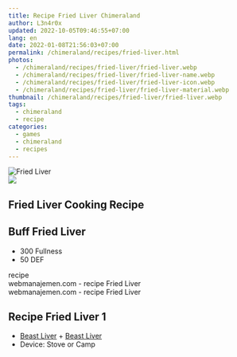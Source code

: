 ```yaml
---
title: Recipe Fried Liver Chimeraland
author: L3n4r0x
updated: 2022-10-05T09:46:55+07:00
lang: en
date: 2022-01-08T21:56:03+07:00
permalink: /chimeraland/recipes/fried-liver.html
photos:
  - /chimeraland/recipes/fried-liver/fried-liver.webp
  - /chimeraland/recipes/fried-liver/fried-liver-name.webp
  - /chimeraland/recipes/fried-liver/fried-liver-icon.webp
  - /chimeraland/recipes/fried-liver/fried-liver-material.webp
thumbnail: /chimeraland/recipes/fried-liver/fried-liver.webp
tags:
  - chimeraland
  - recipe
categories:
  - games
  - chimeraland
  - recipes
---
```


<link
  rel="stylesheet"
  href="https://rawcdn.githack.com/dimaslanjaka/Web-Manajemen/870a349/css/bootstrap-5-3-0-alpha3-wrapper.css"
/>
<section id="bootstrap-wrapper">
  <div data-bs-theme="dark">
    <div class="card mb-2">
      <div class="card-body">
        <div class="row g-0">
          <div class="col-sm-4 position-relative mb-2">
            <img
              src="https://www.webmanajemen.com/chimeraland/recipes/fried-liver/fried-liver-material.webp"
              class="card-img fit-cover w-100 h-100"
              alt="Fried Liver"
              data-fancybox="true"
            />
          </div>
          <div class="col-sm-8 mb-2">
            <div class="card-body">
              <div class="d-flex flex-row align-items-center mb-3">
                <img
                  class="d-inline-block me-2"
                  src="https://www.webmanajemen.com/chimeraland/recipes/fried-liver/fried-liver-icon.webp"
                  width="auto"
                  height="auto"
                  style="vertical-align: middle"
                />
                <h2 class="fs-5">Fried Liver Cooking Recipe</h2>
              </div>
              <h2 class="card-title fs-5">Buff Fried Liver</h2>
              <div class="card-text">
                <ul>
                  <li>300 Fullness</li>
                  <li>50 DEF</li>
                </ul>
              </div>
              <span class="badge rounded-pill">recipe</span>
            </div>
            <div class="card-footer text-end text-muted mt-auto">
              webmanajemen.com - recipe Fried Liver
            </div>
          </div>
        </div>
      </div>
      <div class="card-footer text-end text-muted">
        webmanajemen.com - recipe Fried Liver
      </div>
    </div>
    <div class="row mb-2">
      <div class="col-12 col-lg-6 recipe-item mb-2">
        <div class="card">
          <div class="card-body">
            <h2 class="card-title fs-5">Recipe Fried Liver 1</h2>
            <div class="card-text">
              <ul>
                <li>
                  <a
                    class="text-decoration-none text-primary"
                    href="/chimeraland/materials/beast-liver.html"
                    >Beast Liver</a
                  ><span> + </span
                  ><a
                    class="text-decoration-none text-primary"
                    href="/chimeraland/materials/beast-liver.html"
                    >Beast Liver</a
                  >
                </li>
                <li>Device: Stove or Camp</li>
              </ul>
            </div>
          </div>
        </div>
      </div>
    </div>
  </div>
</section>